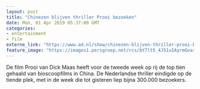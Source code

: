 ```yaml
---
layout: post
title: "Chinezen blijven thriller Prooi bezoeken"
date: Mon, 01 Apr 2019 05:37:00 GMT
categories: 
- entertainment 
- film 
externe_link: "https://www.ad.nl/show/chinezen-blijven-thriller-prooi-bezoeken~ab03921e/"
feature_image: "https://images1.persgroep.net/rcs/bY7lt5_4J51uIAyrmGoarPhNdS0/diocontent/144215738/_fitwidth/400/?appId=21791a8992982cd8da851550a453bd7f&quality=0.7"
---
```


De film Prooi van Dick Maas heeft voor de tweede week op rij de top tien gehaald van bioscoopfilms in China. De Nederlandse thriller eindigde op de tiende plek, met in de week die tot gisteren liep bijna 300.000 bezoekers.
